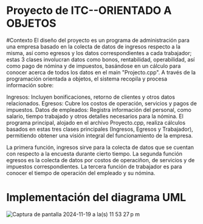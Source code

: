 # Proyecto de ITC--ORIENTADO A OBJETOS

#Contexto
El diseño del proyecto es un programa de administración para una empresa basado en la colecta de datos de ingresos respecto a la misma, así como egresos y los datos correspondientes a cada trabajador; estas 3 clases involucran datos como bonos, rentabilidad, operabilidad, así como pago de nómina y de impuestos, basándose en un cálculo para conocer acerca de todos los datos en el main "Projecto.cpp". A través de la programación orientada a objetos, el sistema recopila y procesa información sobre:

Ingresos: Incluyen bonificaciones, retorno de clientes y otros datos relacionados.
Egresos: Cubre los costos de operación, servicios y pagos de impuestos.
Datos de empleados: Registra información del personal, como salario, tiempo trabajado y otros detalles necesarios para la nómina.
El programa principal, alojado en el archivo Proyecto.cpp, realiza cálculos basados en estas tres clases principales (Ingresos, Egresos y Trabajador), permitiendo obtener una visión integral del funcionamiento de la empresa.

La primera función, ingresos sirve para la colecta de datos que se cuentan con respecto a la encuesta durante cierto tiempo.
La segunda función egresos es la colecta de datos por costos de operaciñon, de servicios y de impuestos correspondientes.
La tercera función de trabajador es para conocer el tiempo de operación del empleado y su nómina.


# Implementación del diagrama UML
![Captura de pantalla 2024-11-19 a la(s) 11 53 27 p m](https://github.com/user-attachments/assets/cccc13d2-0cb3-4c60-a3d2-38fb7d785e82)

